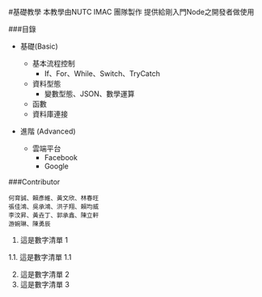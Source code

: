 #基礎教學
本教學由NUTC IMAC 團隊製作
提供給剛入門Node之開發者做使用

###目錄

- 基礎(Basic) 
  - 基本流程控制
    - If、For、While、Switch、TryCatch
  - 資料型態
    - 變數型態、JSON、數學運算
  - 函數
  - 資料庫連接

- 進階 (Advanced) 
  - 雲端平台
    - Facebook
    - Google



###Contributor
```
何育誠、賴彥維、黃文欣、林春旺
張佳鴻、吳承鴻、洪子翔、賴均威
李汶昇、黃垚丁、郭承鑫、陳立軒
游婉琳、陳勇辰
```
1. 這是數字清單 1

 1.1. 這是數字清單 1.1

2. 這是數字清單 2
3. 這是數字清單 3
